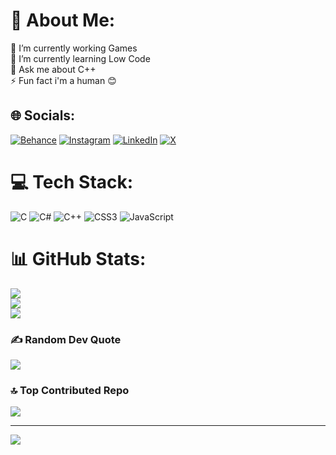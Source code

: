 # 💫 About Me:
🔭 I’m currently working Games<br>🌱 I’m currently learning Low Code<br>💬 Ask me about C++<br>⚡ Fun fact i'm a human 😊


## 🌐 Socials:
[![Behance](https://img.shields.io/badge/Behance-1769ff?logo=behance&logoColor=white)](https://behance.net/Marcheder) [![Instagram](https://img.shields.io/badge/Instagram-%23E4405F.svg?logo=Instagram&logoColor=white)](https://instagram.com/ahmedsamy7244) [![LinkedIn](https://img.shields.io/badge/LinkedIn-%230077B5.svg?logo=linkedin&logoColor=white)](https://linkedin.com/in/ahmed-samy-5005a3273) [![X](https://img.shields.io/badge/X-black.svg?logo=X&logoColor=white)](https://x.com/marcheder162496) 

# 💻 Tech Stack:
![C](https://img.shields.io/badge/c-%2300599C.svg?style=for-the-badge&logo=c&logoColor=white) ![C#](https://img.shields.io/badge/c%23-%23239120.svg?style=for-the-badge&logo=csharp&logoColor=white) ![C++](https://img.shields.io/badge/c++-%2300599C.svg?style=for-the-badge&logo=c%2B%2B&logoColor=white) ![CSS3](https://img.shields.io/badge/css3-%231572B6.svg?style=for-the-badge&logo=css3&logoColor=white) ![JavaScript](https://img.shields.io/badge/javascript-%23323330.svg?style=for-the-badge&logo=javascript&logoColor=%23F7DF1E)
# 📊 GitHub Stats:
![](https://github-readme-stats.vercel.app/api?username=AhmedSamy-Official&theme=vue-dark&hide_border=false&include_all_commits=false&count_private=false)<br/>
![](https://github-readme-streak-stats.herokuapp.com/?user=AhmedSamy-Official&theme=vue-dark&hide_border=false)<br/>
![](https://github-readme-stats.vercel.app/api/top-langs/?username=AhmedSamy-Official&theme=vue-dark&hide_border=false&include_all_commits=false&count_private=false&layout=compact)

### ✍️ Random Dev Quote
![](https://quotes-github-readme.vercel.app/api?type=horizontal&theme=radical)

### 🔝 Top Contributed Repo
![](https://github-contributor-stats.vercel.app/api?username=AhmedSamy-Official&limit=5&theme=dark&combine_all_yearly_contributions=true)

---
[![](https://visitcount.itsvg.in/api?id=AhmedSamy-Official&icon=7&color=12)](https://visitcount.itsvg.in)

<!-- Proudly created with GPRM ( https://gprm.itsvg.in ) -->
